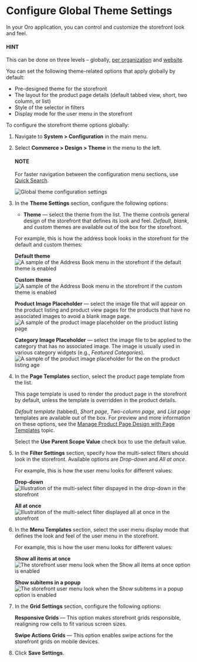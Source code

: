 <a id="configuration-commerce-design-theme-theme-settings-globally"></a>

<a id="configuration-commerce-design-theme-page-templates"></a>

<a id="configuration-commerce-design-theme-filter-settings"></a>

<a id="configuration-commerce-design-theme-menu-templates"></a>

<a id="configuration-commerce-design-theme"></a>

# Configure Global Theme Settings

In your Oro application, you can control and customize the storefront look and feel.

#### HINT
This can be done on three levels – globally, [per organization](../../../user-management/organizations/org-configuration/commerce/design/organization-theme.md#configuration-commerce-design-theme-theme-settings-organization) and [website](../../../websites/web-configuration/commerce/design/website-theme.md#configuration-commerce-design-theme-theme-settings-website).

You can set the following theme-related options that apply globally by default:

* Pre-designed theme for the storefront
* The layout for the product page details (default tabbed view, short, two column, or list)
* Style of the selector in filters
* Display mode for the user menu in the storefront

To configure the storefront theme options globally:

1. Navigate to **System > Configuration** in the main menu.
2. Select **Commerce > Design > Theme** in the menu to the left.

   #### NOTE
   For faster navigation between the configuration menu sections, use [Quick Search](../../quick-search.md#user-guide-system-configuration-quick-search).

   ![Global theme configuration settings](user/img/system/config_commerce/design/design_theme_global.png)
3. In the **Theme Settings** section, configure the following options:
   * **Theme** — select the theme from the list. The theme controls general design of the storefront that defines its look and feel. *Default*, *blank*, and *custom* themes are available out of the box for the storefront.

   For example, this is how the address book looks in the storefront for the default and custom themes:

   **Default theme**
   ![A sample of the Address Book menu in the storefront if the default theme is enabled](user/img/system/config_commerce/design/MyProfileAddressBooks.png)

   **Custom theme**
   ![A sample of the Address Book menu in the storefront if the custom theme is enabled](user/img/system/config_commerce/design/address_book_compact.png)

   **Product Image Placeholder** — select the image file that will appear on the product listing and product view pages for the products that have no associated images to avoid a blank image page.
   ![A sample of the product image placeholder on the product listing page](user/img/system/config_commerce/design/product_image_placeholder.png)

   **Category Image Placeholder** — select the image file to be applied to the category that has no associated image. The image is usually used in various category widgets (e.g., *Featured Categories*).
   ![A sample of the product image placeholder for the on the product listing age](user/img/system/config_commerce/design/category_image_placeholder.png)
4. In the **Page Templates** section, select the product page template from the list.

   This page template is used to render the product page in the storefront by default, unless the template is overridden in the product details.

   *Default template* (tabbed), *Short page*, *Two-column page*, and *List page* templates are available out of the box. For preview and more information on these options, see the [Manage Product Page Design with Page Templates](../../../../products/products/page-templates.md#user-guide-page-templates) topic.

   Select the **Use Parent Scope Value** check box to use the default value.
5. In the **Filter Settings** section, specify how the multi-select filters should look in the storefront. Available options are *Drop-down* and *All at once*.

   For example, this is how the user menu looks for different values:

   **Drop-down**
   ![Illustration of the multi-select filter dispayed in the drop-down in the storefront](user/img/system/config_commerce/design/filter_settings_dropdown.png)

   **All at once**
   ![Illustration of the multi-select filter displayed all at once in the storefront](user/img/system/config_commerce/design/filter_settings_allatonce.png)
6. In the **Menu Templates** section, select the user menu display mode that defines the look and feel of the user menu in the storefront.

   For example, this is how the user menu looks for different values:

   **Show all items at once**
   ![The storefront user menu look when the Show all items at once option is enabled](user/img/system/config_commerce/design/ShowAllItemsAtOnce.png)

   **Show subitems in a popup**
   ![The storefront user menu look when the Show subitems in a popup option is enabled](user/img/system/config_commerce/design/ShowSubitemsInPopup.png)
7. In the **Grid Settings** section, configure the following options:

   **Responsive Grids** — This option makes storefront grids responsible, realigning row cells to fit various screen sizes.

   **Swipe Actions Grids** — This option enables swipe actions for the storefront grids on mobile devices.
8. Click **Save Settings**.
